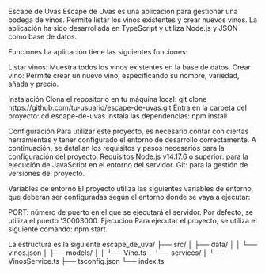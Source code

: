 Escape de Uvas
Escape de Uvas es una aplicación para gestionar una bodega de vinos. Permite listar los vinos existentes y crear nuevos vinos. 
La aplicación ha sido desarrollada en TypeScript y utiliza Node.js y JSON como base de datos.

Funciones
La aplicación tiene las siguientes funciones:

Listar vinos: Muestra todos los vinos existentes en la base de datos.
Crear vino: Permite crear un nuevo vino, especificando su nombre, variedad, añada y precio.

Instalación
Clona el repositorio en tu máquina local: git clone https://github.com/tu-usuario/escape-de-uvas.git
Entra en la carpeta del proyecto: cd escape-de-uvas
Instala las dependencias: npm install

Configuración
Para utilizar este proyecto, es necesario contar con ciertas herramientas y tener configurado el entorno de desarrollo correctamente.
A continuación, se detallan los requisitos y pasos necesarios para la configuración del proyecto:
Requisitos
Node.js v14.17.6 o superior: para la ejecución de JavaScript en el entorno del servidor.
Git: para la gestión de versiones del proyecto.

Variables de entorno
El proyecto utiliza las siguientes variables de entorno, que deberán ser configuradas según el entorno donde se vaya a ejecutar:

PORT: número de puerto en el que se ejecutará el servidor. Por defecto, se utiliza el puerto '30003000.
Ejecución
Para ejecutar el proyecto, se utiliza el siguiente comando:
npm start.

La estructura es la siguiente 
escape_de_uva/
├── src/
│   ├── data/
│   │   └── vinos.json
│   ├── models/
│   │   └── Vino.ts
│   └── services/
│       └── VinosService.ts
├── tsconfig.json
└── index.ts
